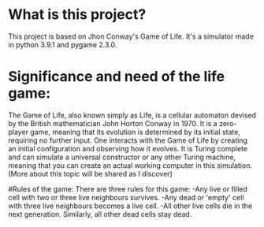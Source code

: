 # What is this project?
This project is based on Jhon Conway's Game of Life. It's a simulator made in python 3.9.1 and pygame 2.3.0.

# Significance and need of the life game:
The Game of Life, also known simply as Life, is a cellular automaton devised by the British mathematician John Horton Conway in 1970. It is a zero-player game, meaning that its evolution is determined by its initial state, requiring no further input. One interacts with the Game of Life by creating an initial configuration and observing how it evolves. It is Turing complete and can simulate a universal constructor or any other Turing machine, meaning that you can create an actual working computer in this simulation. (More about this topic will be shared as I discover)

#Rules of the game:
There are three rules for this game:
-Any live or filled cell with two or three live neighbours survives.
-Any dead or 'empty' cell with three live neighbours becomes a live cell.
-All other live cells die in the next generation. Similarly, all other dead cells stay dead.
